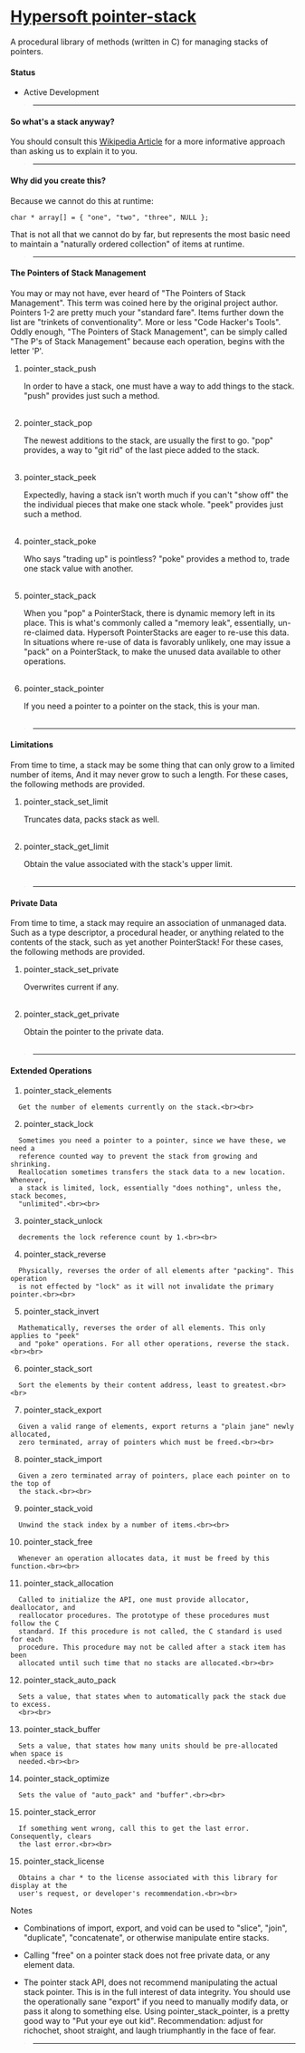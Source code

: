 [Hypersoft pointer-stack](http://www.github.com/hypersoft/pointer-stack) <markup theme=hypersoft>
=======================

A procedural library of methods (written in C) for managing stacks of pointers.

#### Status

* Active Development

><hr>

#### So what's a stack anyway?

You should consult this
[Wikipedia Article](http://en.wikipedia.org/wiki/Stack_%28abstract_data_type%29) for
a more informative approach than asking us to explain it to you.

><hr>

#### Why did you create this?

Because we cannot do this at runtime:

	char * array[] = { "one", "two", "three", NULL };

That is not all that we cannot do by far, but represents the most basic need to
maintain a "naturally ordered collection" of items at runtime.

><hr>

#### The Pointers of Stack Management
You may or may not have, ever heard of "The Pointers of Stack Management". This term
was coined here by the original project author. Pointers 1-2 are pretty much your
"standard fare". Items further down the list are "trinkets of conventionality". More
or less "Code Hacker's Tools". Oddly enough, "The Pointers of Stack Management", can
be simply called "The P's of Stack Management" because each operation, begins with the
letter 'P'.

   1. pointer\_stack_push

	  In order to have a stack, one must have a way to add things to the
	  stack. "push" provides just such a method.<br><br>

   2. pointer\_stack_pop

	  The newest additions to the stack, are usually the first to go. "pop" provides,
	  a way to "git rid" of the last piece added to the stack.<br><br>

   3. pointer\_stack_peek

	  Expectedly, having a stack isn't worth much if you can't "show off" the
	  the individual pieces that make one stack whole. "peek" provides just
	  such a method.<br><br>

   4. pointer\_stack_poke

	  Who says "trading up" is pointless? "poke" provides a method to, trade one stack
	  value with another.<br><br>

   5. pointer\_stack_pack

	  When you "pop" a PointerStack, there is dynamic memory left in its place. This
	  is what's commonly called a "memory leak", essentially, un-re-claimed data.
	  Hypersoft PointerStacks are eager to re-use this data. In situations where
	  re-use of data is favorably unlikely, one may issue a "pack" on a PointerStack,
	  to make the unused data available to other operations.<br><br>

   6. pointer\_stack_pointer

	  If you need a pointer to a pointer on the stack, this is your man.<br><br>

><hr>

#### Limitations
From time to time, a stack may be some thing that can only grow to a limited number of
items, And it may never grow to such a length. For these cases, the following methods
are provided.

   1. pointer\_stack\_set_limit

	  Truncates data, packs stack as well.<br><br>

   2. pointer\_stack\_get_limit

	  Obtain the value associated with the stack's upper limit.<br><br>

><hr>

#### Private Data
From time to time, a stack may require an association of unmanaged data. Such as a type
descriptor, a procedural header, or anything related to the contents of the stack, such
as yet another PointerStack! For these cases, the following methods are provided.

   1. pointer\_stack\_set_private

	  Overwrites current if any.<br><br>

   2. pointer\_stack\_get_private

	  Obtain the pointer to the private data.<br><br>

><hr>

#### Extended Operations

   01. pointer\_stack_elements

	  Get the number of elements currently on the stack.<br><br>

   02. pointer\_stack_lock

	  Sometimes you need a pointer to a pointer, since we have these, we need a
	  reference counted way to prevent the stack from growing and shrinking.
	  Reallocation sometimes transfers the stack data to a new location. Whenever,
	  a stack is limited, lock, essentially "does nothing", unless the, stack becomes,
	  "unlimited".<br><br>

   03. pointer\_stack_unlock

	  decrements the lock reference count by 1.<br><br>

   04. pointer\_stack_reverse

	  Physically, reverses the order of all elements after "packing". This operation
	  is not effected by "lock" as it will not invalidate the primary pointer.<br><br>

   05. pointer\_stack_invert

	  Mathematically, reverses the order of all elements. This only applies to "peek"
	  and "poke" operations. For all other operations, reverse the stack.<br><br>

   06. pointer\_stack_sort

	  Sort the elements by their content address, least to greatest.<br><br>

   07. pointer\_stack_export

	  Given a valid range of elements, export returns a "plain jane" newly allocated,
	  zero terminated, array of pointers which must be freed.<br><br>

   08. pointer\_stack_import

	  Given a zero terminated array of pointers, place each pointer on to the top of
	  the stack.<br><br>

   09. pointer\_stack_void

	  Unwind the stack index by a number of items.<br><br>

   10. pointer\_stack_free

	  Whenever an operation allocates data, it must be freed by this function.<br><br>

   11. pointer\_stack_allocation

	  Called to initialize the API, one must provide allocator, deallocator, and
	  reallocator procedures. The prototype of these procedures must follow the C
	  standard. If this procedure is not called, the C standard is used for each
	  procedure. This procedure may not be called after a stack item has been
	  allocated until such time that no stacks are allocated.<br><br>

   12. pointer\_stack\_auto_pack

	  Sets a value, that states when to automatically pack the stack due to excess.
	  <br><br>

   13. pointer\_stack_buffer

	  Sets a value, that states how many units should be pre-allocated when space is
	  needed.<br><br>

   14. pointer\_stack_optimize

	  Sets the value of "auto_pack" and "buffer".<br><br>

   15. pointer\_stack_error

	  If something went wrong, call this to get the last error. Consequently, clears
	  the last error.<br><br>

   15. pointer\_stack_license

	  Obtains a char * to the license associated with this library for display at the
	  user's request, or developer's recommendation.<br><br>


Notes

* Combinations of import, export, and void can be used to "slice", "join",
"duplicate", "concatenate", or otherwise manipulate entire stacks.

* Calling "free" on a pointer stack does not free private data, or any element data.

* The pointer stack API, does not recommend manipulating the actual stack pointer.
  This is in the full interest of data integrity. You should use the operationally
  sane "export" if you need to manually modify data, or pass it along to something
  else. Using pointer\_stack_pointer, is a pretty good way to "Put your eye out kid".
  Recommendation: adjust for richochet, shoot straight, and laugh triumphantly in the
  face of fear.

><hr>

